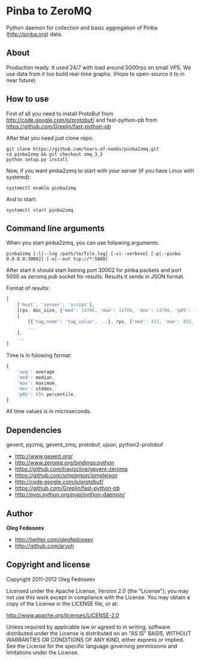Pinba to ZeroMQ
=================

Python daemon for collection and basic aggregation of Pinba (http://pinba.org) data.


About
-----
Production ready. It used 24/7 with load around 5000rps on small VPS.
We use data from it too build real-time graphs. (Hope to open-source it to in near future)

How to use
-----

First of all you need to install ProtoBuf from http://code.google.com/p/protobuf/ and fast-python-pb from https://github.com/Greplin/fast-python-pb

After that you need just clone repo:

``` shell
git clone https://github.com/tears-of-noobs/pinba2zmq.git
cd pinba2zmq && git checkout zmq_3_2
python setup.py install
```

Now, if you want pinba2zmq to start with your server (if you have Linux with systemd):

``` shell
systemctl enable pinba2zmq
```

And to start:

``` shell
systemctl start pinba2zmq
```

Command line arguments
-----

When you start pinba2zmq, you can use following arguments:

``` shell
pinba2zmq [-l|--log /path/to/file.log] [-v|--verbose] [-p|--pinba 0.0.0.0:30002] [-o|--out tcp://*:5000]
```

After start it should start listning port 30002 for pinba packets and port 5000 as zeromq.pub socket for results. Results it sends in JSON format.

Format of results:

``` js
[
	['host', 'server', 'script'],
	[rps, doc_size, {'med': 14786, 'max': 14786, 'dev': 14786, 'p85': 14786, 'avg': 14786}], 
	[
		[{'tag_name': 'tag_value', ...}, rps, {'med': 422, 'max': 422, 'dev': 422, 'p85': 422, 'avg': 422}], 
		...
	],
	...
]
```

Time is in folowing format:

``` js
{
	'avg': average
	'med': median, 
	'max': maximum, 
	'dev': stddev, 
	'p85': 85% percentile, 
}
```

All time values is in microseconds.


Dependencies
------
gevent, pyzmq, gevent_zmq, protobuf, ujson, python2-protobuf

+ http://www.gevent.org/
+ http://www.zeromq.org/bindings:python
+ https://github.com/traviscline/gevent-zeromq
+ https://github.com/simplejson/simplejson
+ http://code.google.com/p/protobuf/
+ https://github.com/Greplin/fast-python-pb
+ http://pypi.python.org/pypi/python-daemon/


Author
-------

**Oleg Fedoseev**

+ http://twitter.com/olegfedoseev
+ http://github.com/aryoh

Copyright and license
---------------------

Copyright 2011-2012 Oleg Fedoseev

Licensed under the Apache License, Version 2.0 (the "License");
you may not use this work except in compliance with the License.
You may obtain a copy of the License in the LICENSE file, or at:

   http://www.apache.org/licenses/LICENSE-2.0

Unless required by applicable law or agreed to in writing, software
distributed under the License is distributed on an "AS IS" BASIS,
WITHOUT WARRANTIES OR CONDITIONS OF ANY KIND, either express or implied.
See the License for the specific language governing permissions and
limitations under the License.
